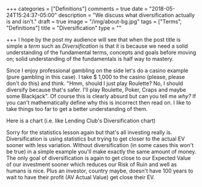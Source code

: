 +++
categories = ["Definitions"]
comments = true
date = "2018-05-24T15:24:37-05:00"
description = "We discuss what diversification actually is and isn't."
draft = true
image = "/img/about-bg.jpg"
tags = ["Terms", "Definitions"]
title = "Diversification"
type = ""

+++
I hope by the post my audience will see that when the post title is simple a _term_ such as _Diversification_ is that it is because we need a solid understanding of the fundamental terms, concepts and goals before moving on; solid understanding of the fundamentals is half way to mastery. 

Since I enjoy professional gambling on the side let's do a casino example (pure gambling in this case). I take $ 1,000 to the casino (please, please don't do this) and think. "Hmm, should I just play Roulette? No, I should diversify because that's safer. I'll play Roulette, Poker, Craps and maybe some Blackjack". Of course this is clearly absurd but can you tell me _why?_ If you can't mathematically define why this is incorrect then read on.  I like to take things too far to get a better understanding of them.

Here is a chart (i.e. like Lending Club's Diversification chart)

Sorry for the statistics lesson again but that's all investing really is. Diversification is using  statistics but trying to get closer to the actual EV sooner with less variation. Without diversification (in some cases this won't be true) in a simple example you'll make exactly the same amount of money. The only goal of diversification is again to get close to our Expected Value of our investment sooner which reduces our Risk of Ruin and well as humans is nice. Plus an investor, country maybe, doesn't have 100 years to wait to have their profit (AV Actual Value) get close their EV. 